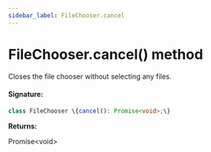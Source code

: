 ```yaml
---
sidebar_label: FileChooser.cancel
---
```


# FileChooser.cancel() method

Closes the file chooser without selecting any files.

#### Signature:

```typescript
class FileChooser \{cancel(): Promise<void>;\}
```

**Returns:**

Promise&lt;void&gt;
